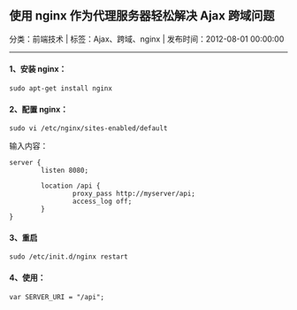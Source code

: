 ## 使用 nginx 作为代理服务器轻松解决 Ajax 跨域问题

分类：前端技术 | 标签：Ajax、跨域、nginx | 发布时间：2012-08-01 00:00:00

___

#### 1、安装 nginx：

	sudo apt-get install nginx

#### 2、配置 nginx：

	sudo vi /etc/nginx/sites-enabled/default

输入内容：

	server {   
	        listen 8080;
	    
	        location /api {   
	                proxy_pass http://myserver/api;
	                access_log off;
	        }
	}

#### 3、重启

	sudo /etc/init.d/nginx restart

#### 4、使用：

	var SERVER_URI = "/api"; 
